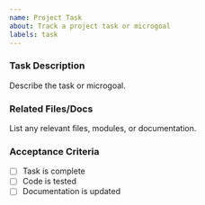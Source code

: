 ```yaml
---
name: Project Task
about: Track a project task or microgoal
labels: task
---
```


### Task Description
Describe the task or microgoal.

### Related Files/Docs
List any relevant files, modules, or documentation.

### Acceptance Criteria
- [ ] Task is complete
- [ ] Code is tested
- [ ] Documentation is updated
